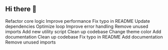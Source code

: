 ## Hi there 👋

<!--
**rfree/rfree** is a ✨ _special_ ✨ repository because its `README.md` (this file) appears on your GitHub profile.

Here are some ideas to get you started:

- 🔭 I’m currently working on ...
- 🌱 I’m currently learning ...
- 👯 I’m looking to collaborate on ...
- 🤔 I’m looking for help with ...
- 💬 Ask me about ...
- 📫 How to reach me: ...
- 😄 Pronouns: ...
- ⚡ Fun fact: ...
-->
Refactor core logic
Improve performance
Fix typo in README
Update dependencies
Optimize loop
Improve error handling
Remove unused imports
Add new utility script
Clean up codebase
Change theme color
Add documentation
Clean up codebase
Fix typo in README
Add documentation
Remove unused imports

